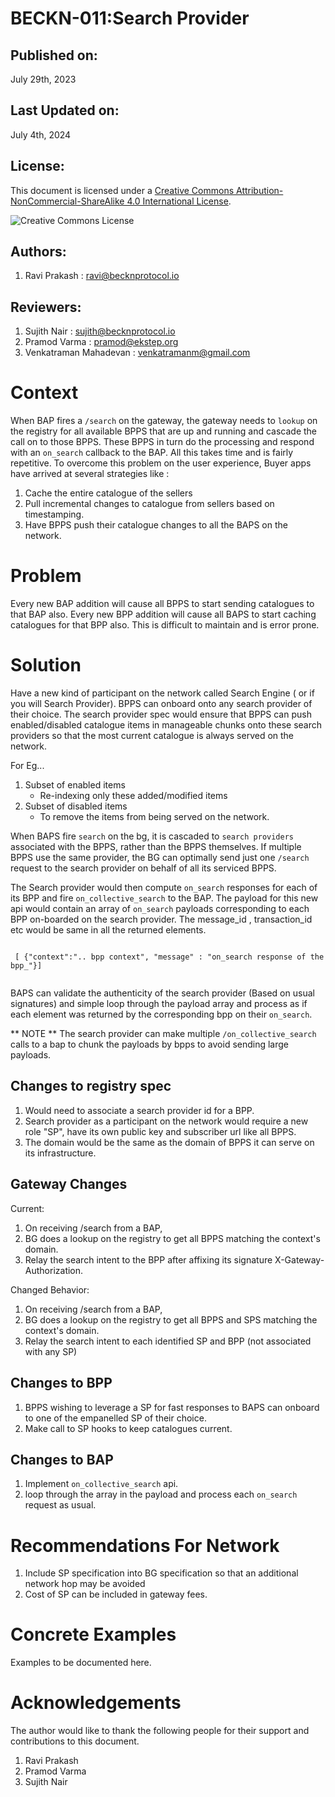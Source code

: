 # BECKN-011:Search Provider

## Published on:
July 29th, 2023

## Last Updated on:
July 4th, 2024

## License:
This document is licensed under a [Creative Commons Attribution-NonCommercial-ShareAlike 4.0 International License](https://creativecommons.org/licenses/by-nc-sa/4.0/).

![Creative Commons License](https://licensebuttons.net/l/by-nc-sa/4.0/88x31.png)

## Authors:
1. Ravi Prakash : ravi@becknprotocol.io

## Reviewers:
1. Sujith Nair : sujith@becknprotocol.io
2. Pramod Varma : pramod@ekstep.org
3. Venkatraman Mahadevan : venkatramanm@gmail.com

# Context
When BAP fires a `/search` on the gateway, the gateway needs to `lookup` on the registry for all available BPPS that are up and running and cascade the call on to those BPPS. These BPPS in turn do the processing and respond with an `on_search` callback to the BAP. All this takes time and is fairly repetitive. To overcome this problem on the user experience, Buyer apps have arrived at several strategies like : 
1. Cache the entire catalogue of the sellers 
2. Pull incremental changes to catalogue from sellers based on timestamping. 
3. Have BPPS push  their catalogue changes to all the BAPS on the network.


# Problem <!-- Metadata: type: Note; created: 2023-07-29 23:48:05; reads: 13; read: 2023-08-05 18:51:59; revision: 3; modified: 2023-08-05 00:29:50; -->
Every new BAP addition will cause all BPPS to start sending catalogues to that BAP also. Every new BPP addition will cause all BAPS to start caching catalogues for that BPP also. This is difficult to maintain and is error prone.  
# Solution <!-- Metadata: type: Note; created: 2023-07-29 23:48:05; reads: 94; read: 2023-08-05 18:52:50; revision: 81; modified: 2023-08-05 18:37:03; -->
Have a new kind of participant on the network called Search Engine ( or if you will Search Provider).  BPPS can onboard onto any search provider of their choice. The search provider spec would ensure that BPPS can push enabled/disabled catalogue items in manageable chunks onto these search providers so that the most current catalogue is always served on the network. 

For Eg...
1. Subset of enabled items
    * Re-indexing only these added/modified items
1. Subset of disabled items
    * To remove the items from being served on the network.

When BAPS fire `search` on the bg, it is cascaded to `search providers` associated with the BPPS, rather than the BPPS themselves. If multiple BPPS use the same provider, the BG can optimally send just one `/search` request to the search provider on behalf of all its serviced BPPS. 

The Search provider would then compute `on_search` responses for each of its  BPP and fire `on_collective_search` to the BAP. The payload for this new api would contain an array of `on_search` payloads corresponding to each BPP on-boarded on the search provider. The message_id , transaction_id etc would be same in all the returned elements.

```

 [ {"context":".. bpp context", "message" : "on_search response of the bpp_"}]


```

BAPS can validate the authenticity of the search provider (Based on usual signatures) and simple loop through the payload  array and process as if each element was returned by the corresponding  bpp on their `on_search`.
 

** NOTE ** The search provider can make multiple `/on_collective_search` calls to a bap to chunk the payloads by bpps to avoid sending large payloads.  
## Changes to registry spec <!-- Metadata: type: Note; created: 2023-08-05 18:12:00; reads: 26; read: 2023-08-05 18:51:54; revision: 18; modified: 2023-08-05 18:44:22; -->
1. Would need to associate a search provider id for a BPP. 
2. Search provider as a participant on the network would require a new role "SP", have its own public key and subscriber url like all BPPS. 
3. The domain would be the same as the domain of BPPS it can serve on its infrastructure.


## Gateway Changes <!-- Metadata: type: Note; created: 2023-08-05 18:25:43; reads: 22; read: 2023-08-05 18:51:56; revision: 15; modified: 2023-08-05 18:45:41; -->
Current: 

1. On receiving /search from a BAP, 
1. BG does  a lookup on the registry to get all BPPS matching the context's domain. 
1. Relay the search intent to the BPP after affixing its signature X-Gateway-Authorization.

Changed Behavior:

1. On receiving /search from a BAP, 
1. BG does  a lookup on the registry to get all BPPS and SPS matching the context's domain. 
1. Relay the search intent to each identified SP and BPP (not associated with any SP)
 
## Changes to BPP <!-- Metadata: type: Note; created: 2023-08-05 18:45:57; reads: 11; read: 2023-08-05 18:51:49; revision: 4; modified: 2023-08-05 18:51:01; -->
1. BPPS wishing to leverage a SP for fast responses to BAPS can onboard to one of the empanelled SP of their choice.
1. Make call to SP hooks to keep catalogues current.
## Changes to BAP <!-- Metadata: type: Note; created: 2023-08-05 18:51:46; reads: 7; read: 2023-08-05 18:54:09; revision: 4; modified: 2023-08-05 18:54:04; -->
1. Implement `on_collective_search` api. 
1. loop through the array in the payload and process each `on_search` request as usual. 

# Recommendations For Network <!-- Metadata: type: Note; created: 2023-07-29 23:48:05; reads: 16; read: 2023-08-05 18:57:52; revision: 14; modified: 2023-08-05 18:57:52; -->
1. Include SP specification into BG specification so that an additional network hop may be avoided
1. Cost of SP can be included in gateway fees. 
  
# Concrete Examples <!-- Metadata: type: Note; created: 2023-07-29 23:48:05; reads: 3; read: 2023-08-05 00:15:12; revision: 1; modified: 2023-07-29 23:48:05; -->


Examples to be documented here.


# Acknowledgements <!-- Metadata: type: Note; created: 2023-07-29 23:48:05; reads: 3; read: 2023-08-05 00:15:13; revision: 1; modified: 2023-07-29 23:48:05; -->

The author would like to thank the following people for their support and contributions to this document. 

1. Ravi Prakash
2. Pramod Varma
3. Sujith Nair
